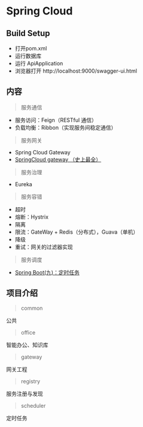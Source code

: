 # Spring Cloud

## Build Setup

- 打开pom.xml
- 运行数据库
- 运行 ApiApplication
- 浏览器打开 http://localhost:9000/swagger-ui.html

## 内容

>服务通信

- 服务访问：Feign（RESTful 通信）
- 负载均衡：Ribbon（实现服务间稳定通信）

>服务网关

- Spring Cloud Gateway
- [SpringCloud gateway （史上最全）](https://www.cnblogs.com/crazymakercircle/p/11704077.html)


>服务治理

- Eureka

>服务容错

- 超时
- 熔断：Hystrix
- 隔离
- 限流：GateWay + Redis（分布式），Guava（单机）
- 降级
- 重试：网关的过滤器实现

>服务调度

- [Spring Boot(九)：定时任务](http://www.ityouknow.com/springboot/2016/12/02/spring-boot-scheduler.html)

## 项目介绍

>common

公共

>office

智能办公、知识库

>gateway

网关工程

>registry

服务注册与发现

>scheduler

定时任务
